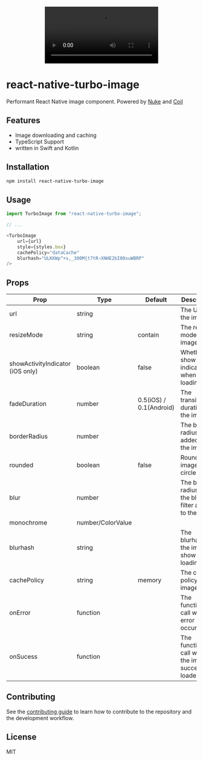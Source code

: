 <p align="center">
  <video src="https://github.com/duguyihou/react-native-turbo-image/assets/9347790/6458b8b8-f9e9-4fef-84d2-84c9abeb4346"  />
</p>

# react-native-turbo-image

Performant React Native image component. Powered by [Nuke](https://github.com/kean/Nuke) and [Coil](https://github.com/coil-kt/coil)

## Features

- Image downloading and caching
- TypeScript Support
- written in Swift and Kotlin
## Installation

```sh
npm install react-native-turbo-image
```

## Usage

```js
import TurboImage from "react-native-turbo-image";

// ...

<TurboImage
    url={url}
    style={styles.box}
    cachePolicy="dataCache"
    blurhash="ULKKWp^+s,_300M{t7tR~XNHE2bI00xuWBRP"
/>
```

## Props

| Prop                      | Type     | Default | Description                                                                                          |
| ------------------------- | -------- | ------- | ---------------------------------------------------------------------------------------------------- |
| url                       | string   |         | The URL of the image                                                                                 |
| resizeMode                | string   | contain | The resize mode of the image                                                                         |
| showActivityIndicator (iOS only)     | boolean  | false   | Whether to show the indicator when loading                                   |
| fadeDuration              | number   | 0.5(iOS) / 0.1(Android)     | The transition duration of the image                                                                 |
| borderRadius              | number   |         | The border radius added to the image                                                                 |
| rounded                   | boolean  | false   | Round the image into a circle                                                                        |
| blur                      | number   |         | The blur radius of the blur filter added to the image                                                |
| monochrome                | number/ColorValue ||                                                                                                      |
| blurhash                  | string   |         | The blurhash of the image to show while loading                                                      | 
| cachePolicy               | string   | memory  | The cache policy of the image                                                                        |
| onError                   | function |         | The function to call when an error occurs.                                                           |
| onSucess                  | function |         | The function to call when the image is successfully loaded                                           |

## Contributing

See the [contributing guide](CONTRIBUTING.md) to learn how to contribute to the repository and the development workflow.

## License

MIT
